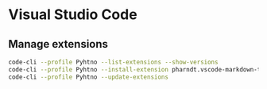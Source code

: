 # Visual Studio Code

## Manage extensions
```sh
code-cli --profile Pyhtno --list-extensions --show-versions
code-cli --profile Pyhtno --install-extension pharndt.vscode-markdown-table
code-cli --profile Pyhtno --update-extensions
```
